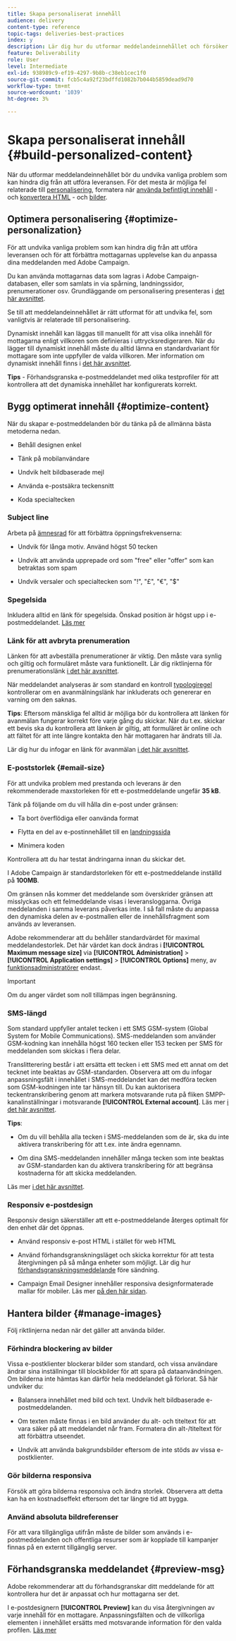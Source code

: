 ```yaml
---
title: Skapa personaliserat innehåll
audience: delivery
content-type: reference
topic-tags: deliveries-best-practices
index: y
description: Lär dig hur du utformar meddelandeinnehållet och försöker undvika vanliga problem som kan hindra dig från att utföra leveransen. 
feature: Deliverability
role: User
level: Intermediate
exl-id: 938989c9-ef19-4297-9b8b-c38eb1cec1f0
source-git-commit: fcb5c4a92f23bdffd1082b7b044b5859dead9d70
workflow-type: tm+mt
source-wordcount: '1039'
ht-degree: 3%

---
```


# Skapa personaliserat innehåll {#build-personalized-content}

När du utformar meddelandeinnehållet bör du undvika vanliga problem som kan hindra dig från att utföra leveransen. För det mesta är möjliga fel relaterade till [personalisering](../../designing/using/personalization.md), formatera när [använda befintligt innehåll](../../designing/using/using-existing-content.md) - och [konvertera HTML](../../designing/using/using-existing-content.md#converting-an-html-content) - och [bilder](../../designing/using/images.md).

## Optimera personalisering {#optimize-personalization}

För att undvika vanliga problem som kan hindra dig från att utföra leveransen och för att förbättra mottagarnas upplevelse kan du anpassa dina meddelanden med Adobe Campaign.

Du kan använda mottagarnas data som lagras i Adobe Campaign-databasen, eller som samlats in via spårning, landningssidor, prenumerationer osv.
Grundläggande om personalisering presenteras i [det här avsnittet](../../designing/using/personalization.md).

Se till att meddelandeinnehållet är rätt utformat för att undvika fel, som vanligtvis är relaterade till personalisering.

Dynamiskt innehåll kan läggas till manuellt för att visa olika innehåll för mottagarna enligt villkoren som definieras i uttrycksredigeraren. När du lägger till dynamiskt innehåll måste du alltid lämna en standardvariant för mottagare som inte uppfyller de valda villkoren.
Mer information om dynamiskt innehåll finns i [det här avsnittet](../../designing/using/personalization.md#defining-dynamic-content-in-an-email).

**Tips** - Förhandsgranska e-postmeddelandet med olika testprofiler för att kontrollera att det dynamiska innehållet har konfigurerats korrekt.

## Bygg optimerat innehåll {#optimize-content}

När du skapar e-postmeddelanden bör du tänka på de allmänna bästa metoderna nedan.

* Behåll designen enkel

* Tänk på mobilanvändare

* Undvik helt bildbaserade mejl

* Använda e-postsäkra teckensnitt

* Koda specialtecken

### Subject line

Arbeta på [ämnesrad](../../designing/using/subject-line.md) för att förbättra öppningsfrekvenserna:

* Undvik för långa motiv. Använd högst 50 tecken

* Undvik att använda upprepade ord som &quot;free&quot; eller &quot;offer&quot; som kan betraktas som spam

* Undvik versaler och specialtecken som &quot;!&quot;, &quot;£&quot;, &quot;€&quot;, &quot;$&quot;

### Spegelsida

Inkludera alltid en länk för spegelsida. Önskad position är högst upp i e-postmeddelandet. [Läs mer](../../designing/using/personalization.md#adding-a-content-block)

### Länk för att avbryta prenumeration

Länken för att avbeställa prenumerationer är viktig. Den måste vara synlig och giltig och formuläret måste vara funktionellt. Lär dig riktlinjerna för prenumerationslänk [i det här avsnittet](../../designing/using/personalization.md#about-targeting-dimension).

När meddelandet analyseras är som standard en kontroll [typologiregel](../../sending/using/control-rules.md) kontrollerar om en avanmälningslänk har inkluderats och genererar en varning om den saknas.

**Tips**: Eftersom mänskliga fel alltid är möjliga bör du kontrollera att länken för avanmälan fungerar korrekt före varje gång du skickar. När du t.ex. skickar ett bevis ska du kontrollera att länken är giltig, att formuläret är online och att fältet för att inte längre kontakta den här mottagaren har ändrats till Ja.

Lär dig hur du infogar en länk för avanmälan [i det här avsnittet](../../designing/using/personalization.md#adding-a-content-block).

### E-poststorlek {#email-size}

För att undvika problem med prestanda och leverans är den rekommenderade maxstorleken för ett e-postmeddelande ungefär **35 kB**.

Tänk på följande om du vill hålla din e-post under gränsen:

* Ta bort överflödiga eller oanvända format

* Flytta en del av e-postinnehållet till en [landningssida](../../channels/using/getting-started-with-landing-pages.md)

* Minimera koden

Kontrollera att du har testat ändringarna innan du skickar det.

I Adobe Campaign är standardstorleken för ett e-postmeddelande inställd på **100MB**. <!--This limit enables to prevent any error that could indefinitely increase the size of an email, which can lead to a system crash.-->

Om gränsen nås kommer det meddelande som överskrider gränsen att misslyckas och ett felmeddelande visas i leveransloggarna. Övriga meddelanden i samma leverans påverkas inte. I så fall måste du anpassa den dynamiska delen av e-postmallen eller de innehållsfragment som används av leveransen. <!--If you need assistance, or if you have any question or request about the **[!UICONTROL Maximum message size]** option, reach out to your Adobe contact.-->

Adobe rekommenderar att du behåller standardvärdet för maximal meddelandestorlek. Det här värdet kan dock ändras i **[!UICONTROL Maximum message size]** via **[!UICONTROL Administration]** > **[!UICONTROL Application settings]** > **[!UICONTROL Options]** meny, av [funktionsadministratörer](../../administration/using/users-management.md#functional-administrators) endast.

>[!IMPORTANT]
>
>Om du anger värdet som noll tillämpas ingen begränsning.

### SMS-längd

Som standard uppfyller antalet tecken i ett SMS GSM-system (Global System for Mobile Communications). SMS-meddelanden som använder GSM-kodning kan innehålla högst 160 tecken eller 153 tecken per SMS för meddelanden som skickas i flera delar.

Translitterering består i att ersätta ett tecken i ett SMS med ett annat om det tecknet inte beaktas av GSM-standarden. Observera att om du infogar anpassningsfält i innehållet i SMS-meddelandet kan det medföra tecken som GSM-kodningen inte tar hänsyn till. Du kan auktorisera teckentranskribering genom att markera motsvarande ruta på fliken SMPP-kanalinställningar i motsvarande **[!UICONTROL External account]**.
Läs mer [i det här avsnittet](../../administration/using/configuring-sms-channel.md#sms-encoding--length-and-transliteration).

**Tips**:

* Om du vill behålla alla tecken i SMS-meddelanden som de är, ska du inte aktivera transkribering för att t.ex. inte ändra egennamn.

* Om dina SMS-meddelanden innehåller många tecken som inte beaktas av GSM-standarden kan du aktivera transkribering för att begränsa kostnaderna för att skicka meddelanden.

Läs mer [i det här avsnittet](../../administration/using/configuring-sms-channel.md#sms-encoding--length-and-transliteration).

### Responsiv e-postdesign

Responsiv design säkerställer att ett e-postmeddelande återges optimalt för den enhet där det öppnas.

* Använd responsiv e-post HTML i stället för web HTML

* Använd förhandsgranskningsläget och skicka korrektur för att testa återgivningen på så många enheter som möjligt. Lär dig hur [förhandsgranskningsmeddelande](../../sending/using/previewing-messages.md) före sändning.

* Campaign Email Designer innehåller responsiva designformaterade mallar för mobiler. Läs mer [på den här sidan](../../designing/using/using-reusable-content.md#content-templates).

## Hantera bilder {#manage-images}

Följ riktlinjerna nedan när det gäller att använda bilder.

### Förhindra blockering av bilder

Vissa e-postklienter blockerar bilder som standard, och vissa användare ändrar sina inställningar till blockbilder för att spara på dataanvändningen. Om bilderna inte hämtas kan därför hela meddelandet gå förlorat. Så här undviker du:

* Balansera innehållet med bild och text. Undvik helt bildbaserade e-postmeddelanden.

* Om texten måste finnas i en bild använder du alt- och titeltext för att vara säker på att meddelandet når fram. Formatera din alt-/titeltext för att förbättra utseendet.

* Undvik att använda bakgrundsbilder eftersom de inte stöds av vissa e-postklienter.

### Gör bilderna responsiva

Försök att göra bilderna responsiva och ändra storlek. Observera att detta kan ha en kostnadseffekt eftersom det tar längre tid att bygga.

### Använd absoluta bildreferenser

För att vara tillgängliga utifrån måste de bilder som används i e-postmeddelanden och offentliga resurser som är kopplade till kampanjer finnas på en externt tillgänglig server.

## Förhandsgranska meddelandet {#preview-msg}

Adobe rekommenderar att du förhandsgranskar ditt meddelande för att kontrollera hur det är anpassat och hur mottagarna ser det.

I e-postdesignern **[!UICONTROL Preview]** kan du visa återgivningen av varje innehåll för en mottagare. Anpassningsfälten och de villkorliga elementen i innehållet ersätts med motsvarande information för den valda profilen. [Läs mer](../../sending/using/previewing-messages.md)

